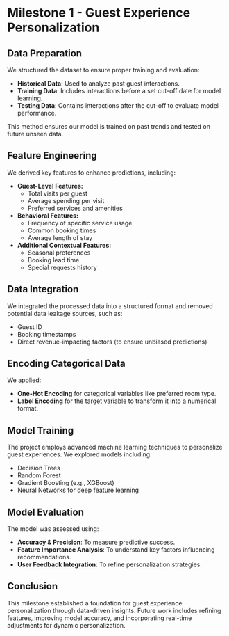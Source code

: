 # Milestone 1 - Guest Experience Personalization

## Data Preparation
We structured the dataset to ensure proper training and evaluation:
- **Historical Data**: Used to analyze past guest interactions.
- **Training Data**: Includes interactions before a set cut-off date for model learning.
- **Testing Data**: Contains interactions after the cut-off to evaluate model performance.

This method ensures our model is trained on past trends and tested on future unseen data.

## Feature Engineering
We derived key features to enhance predictions, including:
- **Guest-Level Features:**
  - Total visits per guest
  - Average spending per visit
  - Preferred services and amenities
- **Behavioral Features:**
  - Frequency of specific service usage
  - Common booking times
  - Average length of stay
- **Additional Contextual Features:**
  - Seasonal preferences
  - Booking lead time
  - Special requests history

## Data Integration
We integrated the processed data into a structured format and removed potential data leakage sources, such as:
- Guest ID
- Booking timestamps
- Direct revenue-impacting factors (to ensure unbiased predictions)

## Encoding Categorical Data
We applied:
- **One-Hot Encoding** for categorical variables like preferred room type.
- **Label Encoding** for the target variable to transform it into a numerical format.

## Model Training
The project employs advanced machine learning techniques to personalize guest experiences. We explored models including:
- Decision Trees
- Random Forest
- Gradient Boosting (e.g., XGBoost)
- Neural Networks for deep feature learning

## Model Evaluation
The model was assessed using:
- **Accuracy & Precision**: To measure predictive success.
- **Feature Importance Analysis**: To understand key factors influencing recommendations.
- **User Feedback Integration**: To refine personalization strategies.

## Conclusion
This milestone established a foundation for guest experience personalization through data-driven insights. Future work includes refining features, improving model accuracy, and incorporating real-time adjustments for dynamic personalization.

